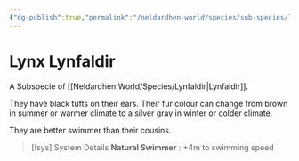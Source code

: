 ```yaml
---
{"dg-publish":true,"permalink":"/neldardhen-world/species/sub-species/lynx-lynfaldir/"}
---
```


# Lynx Lynfaldir
A Subspecie of [[Neldardhen World/Species/Lynfaldir\|Lynfaldir]].

They have black tufts on their ears. Their fur colour can change from brown in summer or warmer climate to a silver gray in winter or colder climate.  
  
They are better swimmer than their cousins.

> [!sys] System Details
> **Natural Swimmer** : +4m to swimming speed